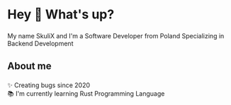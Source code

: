 <h1 align="left">Hey 👋 What's up?</h1>

###

<p align="left">My name SkuliX  and I'm a Software Developer from Poland Specializing in Backend Development</p>

###

<h2 align="left">About me</h2>

###

<p align="left">✨ Creating bugs since 2020<br>📚 I'm currently learning Rust Programming Language<br>

